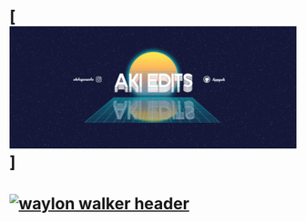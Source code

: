 # [![waylon walker header](https://raw.githubusercontent.com/hippyaki/hippyaki/main/icon/finalChannelArtAkiEdits-2v2.png)]

# [![waylon walker header](https://raw.githubusercontent.com/WaylonWalker/WaylonWalker/main/icon/gh-bannner-light.png)](https://waylonwalker.com)




